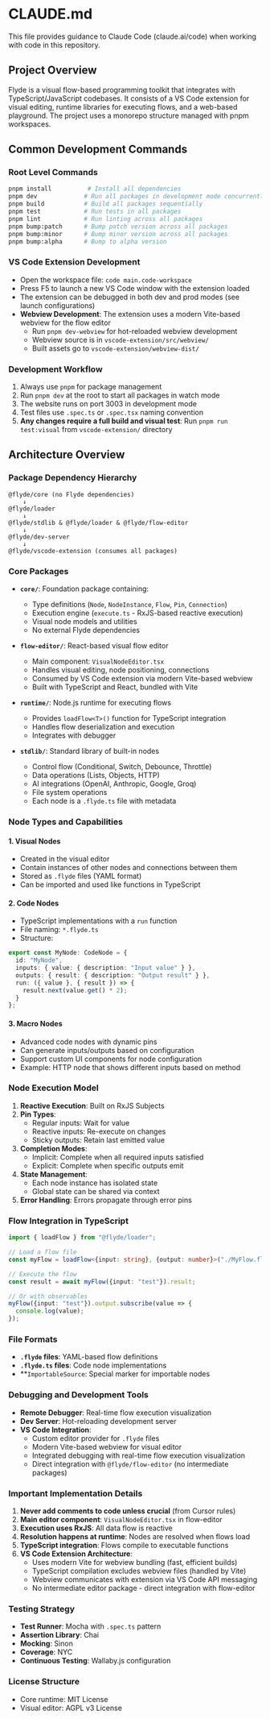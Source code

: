 # CLAUDE.md

This file provides guidance to Claude Code (claude.ai/code) when working with code in this repository.

## Project Overview

Flyde is a visual flow-based programming toolkit that integrates with TypeScript/JavaScript codebases. It consists of a VS Code extension for visual editing, runtime libraries for executing flows, and a web-based playground. The project uses a monorepo structure managed with pnpm workspaces.

## Common Development Commands

### Root Level Commands
```bash
pnpm install          # Install all dependencies
pnpm dev             # Run all packages in development mode concurrently
pnpm build           # Build all packages sequentially
pnpm test            # Run tests in all packages
pnpm lint            # Run linting across all packages
pnpm bump:patch      # Bump patch version across all packages
pnpm bump:minor      # Bump minor version across all packages
pnpm bump:alpha      # Bump to alpha version
```

### VS Code Extension Development
- Open the workspace file: `code main.code-workspace`
- Press F5 to launch a new VS Code window with the extension loaded
- The extension can be debugged in both dev and prod modes (see launch configurations)
- **Webview Development**: The extension uses a modern Vite-based webview for the flow editor
  - Run `pnpm dev-webview` for hot-reloaded webview development
  - Webview source is in `vscode-extension/src/webview/`
  - Built assets go to `vscode-extension/webview-dist/`

### Development Workflow
1. Always use `pnpm` for package management
2. Run `pnpm dev` at the root to start all packages in watch mode
3. The website runs on port 3003 in development mode
4. Test files use `.spec.ts` or `.spec.tsx` naming convention
5. **Any changes require a full build and visual test**: Run `pnpm run test:visual` from `vscode-extension/` directory

## Architecture Overview

### Package Dependency Hierarchy

```
@flyde/core (no Flyde dependencies)
    ↓
@flyde/loader
    ↓
@flyde/stdlib & @flyde/loader & @flyde/flow-editor
    ↓
@flyde/dev-server
    ↓
@flyde/vscode-extension (consumes all packages)
```

### Core Packages

- **`core/`**: Foundation package containing:
  - Type definitions (`Node`, `NodeInstance`, `Flow`, `Pin`, `Connection`)
  - Execution engine (`execute.ts` - RxJS-based reactive execution)
  - Visual node models and utilities
  - No external Flyde dependencies

- **`flow-editor/`**: React-based visual flow editor
  - Main component: `VisualNodeEditor.tsx`
  - Handles visual editing, node positioning, connections
  - Consumed by VS Code extension via modern Vite-based webview
  - Built with TypeScript and React, bundled with Vite

- **`runtime/`**: Node.js runtime for executing flows
  - Provides `loadFlow<T>()` function for TypeScript integration
  - Handles flow deserialization and execution
  - Integrates with debugger

- **`stdlib/`**: Standard library of built-in nodes
  - Control flow (Conditional, Switch, Debounce, Throttle)
  - Data operations (Lists, Objects, HTTP)
  - AI integrations (OpenAI, Anthropic, Google, Groq)
  - File system operations
  - Each node is a `.flyde.ts` file with metadata

### Node Types and Capabilities

#### 1. Visual Nodes
- Created in the visual editor
- Contain instances of other nodes and connections between them
- Stored as `.flyde` files (YAML format)
- Can be imported and used like functions in TypeScript

#### 2. Code Nodes
- TypeScript implementations with a `run` function
- File naming: `*.flyde.ts`
- Structure:
```typescript
export const MyNode: CodeNode = {
  id: "MyNode",
  inputs: { value: { description: "Input value" } },
  outputs: { result: { description: "Output result" } },
  run: ({ value }, { result }) => {
    result.next(value.get() * 2);
  }
};
```

#### 3. Macro Nodes
- Advanced code nodes with dynamic pins
- Can generate inputs/outputs based on configuration
- Support custom UI components for node configuration
- Example: HTTP node that shows different inputs based on method

### Node Execution Model

1. **Reactive Execution**: Built on RxJS Subjects
2. **Pin Types**:
   - Regular inputs: Wait for value
   - Reactive inputs: Re-execute on changes
   - Sticky outputs: Retain last emitted value
3. **Completion Modes**:
   - Implicit: Complete when all required inputs satisfied
   - Explicit: Complete when specific outputs emit
4. **State Management**:
   - Each node instance has isolated state
   - Global state can be shared via context
5. **Error Handling**: Errors propagate through error pins

### Flow Integration in TypeScript

```typescript
import { loadFlow } from "@flyde/loader";

// Load a flow file
const myFlow = loadFlow<{input: string}, {output: number}>("./MyFlow.flyde");

// Execute the flow
const result = await myFlow({input: "test"}).result;

// Or with observables
myFlow({input: "test"}).output.subscribe(value => {
  console.log(value);
});
```

### File Formats

- **`.flyde` files**: YAML-based flow definitions
- **`.flyde.ts` files**: Code node implementations
- **`ImportableSource`: Special marker for importable nodes

### Debugging and Development Tools

- **Remote Debugger**: Real-time flow execution visualization
- **Dev Server**: Hot-reloading development server
- **VS Code Integration**: 
  - Custom editor provider for `.flyde` files
  - Modern Vite-based webview for visual editor
  - Integrated debugging with real-time flow execution visualization
  - Direct integration with `@flyde/flow-editor` (no intermediate packages)

### Important Implementation Details

1. **Never add comments to code unless crucial** (from Cursor rules)
2. **Main editor component**: `VisualNodeEditor.tsx` in flow-editor
3. **Execution uses RxJS**: All data flow is reactive
4. **Resolution happens at runtime**: Nodes are resolved when flows load
5. **TypeScript integration**: Flows compile to executable functions
6. **VS Code Extension Architecture**: 
   - Uses modern Vite for webview bundling (fast, efficient builds)
   - TypeScript compilation excludes webview files (handled by Vite)
   - Webview communicates with extension via VS Code API messaging
   - No intermediate editor package - direct integration with flow-editor

### Testing Strategy

- **Test Runner**: Mocha with `.spec.ts` pattern
- **Assertion Library**: Chai
- **Mocking**: Sinon
- **Coverage**: NYC
- **Continuous Testing**: Wallaby.js configuration

### License Structure

- Core runtime: MIT License
- Visual editor: AGPL v3 License